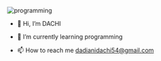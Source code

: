 ![programming](https://github.com/user-attachments/assets/aa0e90b6-687c-4b2d-999d-129741ddc255)
-  👋 Hi, I’m DACHI
  

- 🌱 I’m currently learning programming


- 📫 How to reach me dadianidachi54@gmail.com




